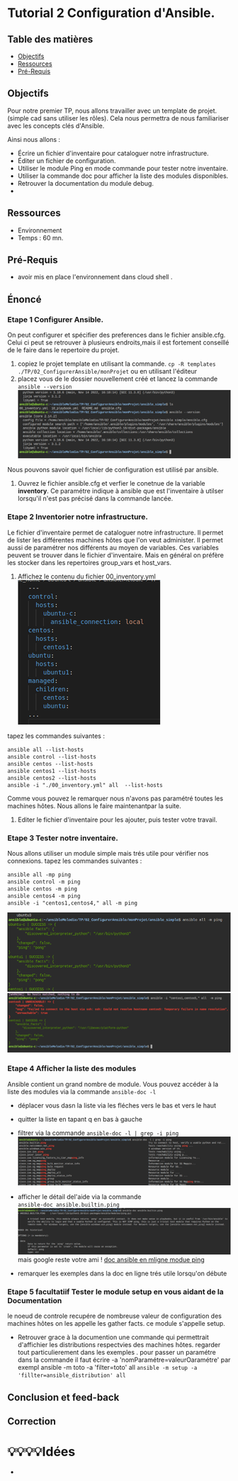 # Tutorial 2 Configuration d'Ansible.  
## Table des matières
- [Objectifs](#objectifs)  
- [Ressources](#ressources)
- [Pré-Requis](#pré-requis)  
## Objectifs  
Pour notre premier TP, nous allons travailler avec un template de projet. (simple cad sans utiliser les rôles).
Cela nous permettra de nous familiariser avec les concepts clés d'Ansible.

Ainsi nous allons : 
- Écrire un fichier d'inventaire pour cataloguer notre infrastructure.
- Éditer un fichier de configuration.
- Utiliser le module Ping en mode commande pour tester notre inventaire.
- Utiliser la commande doc pour afficher la liste des modules disponibles.
- Retrouver la documentation du module debug.
- 	
## Ressources
- Environnement 
- Temps : 60 mn.
## Pré-Requis
- avoir mis en place l'environnement dans cloud shell .

## Énoncé  
### Etape 1 Configurer Ansible.
On peut configurer et spécifier des preferences dans le fichier ansible.cfg.
Celui ci peut se retrouver à plusieurs endroits,mais il est fortement conseillé de le faire dans le repertoire du projet.
1. copiez le projet template en utilisant la commande.
`cp -R templates ./TP/02_ConfigurerAnsible/monProjet`
ou en utilisant l'éditeur
1. placez vous de le dossier nouvellement créé et lancez la commande 
`ansible --version`
![picture 1](../../images/d6f0b3187f781aefcc55576c043b055a5d27ac7b74994c6de3e46b5cbae3f608.png)  

Nous pouvons savoir quel fichier de configuration est utilisé par ansible. 
1. Ouvrez le fichier ansible.cfg et verfier le conetnue de la variable **inventory**.
Ce paramétre indique à ansible que est l'inventaire à utilser lorsqu'il n'est pas précisé dans la commande lancée.

### Etape 2 Inventorier notre infrastructure.
Le fichier d'inventaire permet de cataloguer notre infrastructure.
Il permet de lister les différentes machines hôtes que l'on veut administer.
Il permet aussi de paramétrer nos différents au moyen de variables.
Ces variables peuvent se trouver dans le fichier d'inventaire.
Mais en général on préfère les stocker dans les repertoires group_vars et host_vars. 
1. Affichez le contenu du fichier 00_inventory.yml   
![picture 2](../../images/82fea85fc95420be55930cf120eef2b49579d4588d555fe17e1bd89ed30d9611.png)    


tapez les commandes suivantes : 
```console
ansible all --list-hosts
ansible control --list-hosts
ansible centos --list-hosts
ansible centos1 --list-hosts
ansible centos2 --list-hosts
ansible -i "./00_inventory.yml" all  --list-hosts
```
Comme vous pouvez le remarquer nous n'avons pas paramétré toutes les machines hôtes. Nous allons le faire maintenantpar la suite.
1. Editer le fichier d'inventaire pour les ajouter, puis tester votre travail. 
### Etape 3 Tester notre inventaire.
Nous allons utiliser un module simple mais trés utile pour vérifier nos connexions.
tapez les commandes suivantes : 
```console
ansible all -mp ping
ansible control -m ping
ansible centos -m ping
ansible centos4 -m ping
ansible -i "centos1,centos4," all -m ping
```
![picture 3](../../images/e187f255ad087983506c7bd9f99eed90461e9586c7bb6b2b4018c90fa6418df3.png)  
![picture 4](../../images/5af991dc6bd2e95cd76164c66834bb6918320d041dba05bcdc53de0e1f06c5cb.png)  


### Etape 4 Afficher la liste des modules 
Ansible contient un grand nombre de module.
Vous pouvez accéder à la liste des modules via la commande
`ansible-doc -l`
- déplacer vous dasn la liste via les fléches vers le bas et vers le haut
- quitter la liste en tapant q en bas à gauche    
- filtrer via la commande 
`ansible-doc -l | grep -i ping`
![picture 5](../../images/ac3bce03f8c65e607b8aa23f50d65111d3defc331a755d205cdf1112d80be27f.png)  

- afficher le détail del'aide via la commande  
`ansible-doc ansible.builtin.ping`
![picture 6](../../images/ef80c18123d8518b58f715dd6ae1ff19e6ee67e7549f99fe1a2030f6746fba6b.png)  
mais google reste votre ami ! 
[doc ansible en mligne modue ping](https://docs.ansible.com/ansible/latest/collections/ansible/builtin/ping_module.html)
- remarquer les exemples dans la doc en ligne trés utile lorsqu'on débute 

### Etape 5 facultatiif Tester le module setup en vous aidant de la Documentation 
le noeud de controle recupére de nombreuse valeur de configuration des machines hôtes on les appelle les gather facts.
ce module s'appelle setup.
- Retrouver grace à la documention une commande qui permettrait d'affichier les distributions respectvies des machines hôtes.
regarder tout particulierement dans les exemples .
pour passer un paramétre dans la commande il faut écrire -a 'nomParamétre=valeurOaramétre' par exempl ansible -m toto -a 'filter=toto' all 
`ansible -m setup -a 'fillter=ansible_distribution' all `


## Conclusion et feed-back  

## Correction  



# 💡💡💡💡Idées 
- 